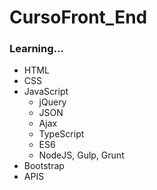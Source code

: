 # CursoFront_End
### Learning... 
* HTML
* CSS
* JavaScript
  * jQuery
  * JSON
  * Ajax
  * TypeScript
  * ES6
  * NodeJS, Gulp, Grunt
* Bootstrap
* APIS
